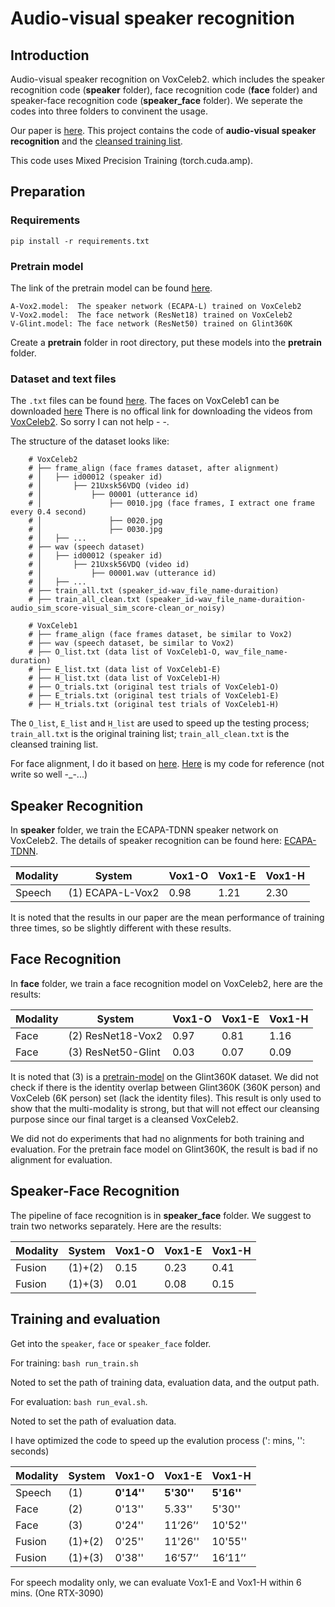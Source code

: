 # Audio-visual speaker recognition

## Introduction

Audio-visual speaker recognition on VoxCeleb2. which includes the speaker recognition code (**speaker** folder), face recognition code (**face** folder) and speaker-face recognition code (**speaker_face** folder). We seperate the codes into three folders to convinent the usage. 

Our paper is [here](https://arxiv.org/pdf/2210.15903.pdf). This project contains the code of **audio-visual speaker recognition** and the [cleansed training list](https://drive.google.com/file/d/1KiilDUZM1lWpo_unkin0qz1xqx0ORKp8/view?usp=share_link). 

This code uses Mixed Precision Training (torch.cuda.amp).

## Preparation

### Requirements
`pip install -r requirements.txt`

### Pretrain model
The link of the pretrain model can be found [here](https://drive.google.com/drive/folders/1W3c6V5bfGZTfwJLJq6ORSXXCLAsG7l2U?usp=share_link).

```
A-Vox2.model:  The speaker network (ECAPA-L) trained on VoxCeleb2
V-Vox2.model:  The face network (ResNet18) trained on VoxCeleb2
V-Glint.model: The face network (ResNet50) trained on Glint360K
```

Create a **pretrain** folder in root directory, put these models into the **pretrain** folder.

### Dataset and text files 

The `.txt` files can be found [here](https://drive.google.com/drive/folders/1yYC38KAaBSr5h0EbMtJ2Vno46rknZDoz?usp=share_link).
The faces on VoxCeleb1 can be downloaded [here](https://www.robots.ox.ac.uk/~vgg/research/CMBiometrics/)
There is no offical link for downloading the videos from [VoxCeleb2](https://www.robots.ox.ac.uk/~vgg/data/voxceleb/vox2.html). So sorry I can not help - -.

The structure of the dataset looks like: 

```
    # VoxCeleb2
    # ├── frame_align (face frames dataset, after alignment)
    # │   ├── id00012 (speaker id)
    # │       ├── 21Uxsk56VDQ (video id)
    # │           ├── 00001 (utterance id)
    # │               ├── 0010.jpg (face frames, I extract one frame every 0.4 second)
    # │               ├── 0020.jpg
    # │               ├── 0030.jpg
    # │   ├── ...
    # ├── wav (speech dataset)
    # │   ├── id00012 (speaker id)
    # │       ├── 21Uxsk56VDQ (video id)
    # │           ├── 00001.wav (utterance id)
    # │   ├── ...
    # ├── train_all.txt (speaker_id-wav_file_name-duraition)
    # ├── train_all_clean.txt (speaker_id-wav_file_name-duraition-audio_sim_score-visual_sim_score-clean_or_noisy)

    # VoxCeleb1
    # ├── frame_align (face frames dataset, be similar to Vox2)
    # ├── wav (speech dataset, be similar to Vox2)
    # ├── O_list.txt (data list of VoxCeleb1-O, wav_file_name-duration)
    # ├── E_list.txt (data list of VoxCeleb1-E)
    # ├── H_list.txt (data list of VoxCeleb1-H)
    # ├── O_trials.txt (original test trials of VoxCeleb1-O)
    # ├── E_trials.txt (original test trials of VoxCeleb1-E)
    # ├── H_trials.txt (original test trials of VoxCeleb1-H)
```

The `O_list`, `E_list` and `H_list` are used to speed up the testing process; `train_all.txt` is the original training list; `train_all_clean.txt` is the cleansed training list.

For face alignment, I do it based on [here](https://github.com/deepinsight/insightface/blob/master/alignment/coordinate_reg/image_infer.py). [Here](https://drive.google.com/file/d/1kYqsimHTNbVlvOkg_nqRzpWbgDC9JqcN/view?usp=sharing) is my code for reference (not write so well -_-...)

## Speaker Recognition

In **speaker** folder, we train the ECAPA-TDNN speaker network on VoxCeleb2. The details of speaker recognition can be found here: [ECAPA-TDNN](https://github.com/TaoRuijie/ECAPA-TDNN). 

| Modality   | System              |  Vox1-O  |  Vox1-E  |  Vox1-H  |
| -------    | ------------        |  ------  |  ------  |  ------  |
|  Speech    | (1) ECAPA-L-Vox2    |   0.98   |  1.21    |  2.30    |

It is noted that the results in our paper are the mean performance of training three times, so be slightly different with these results.

## Face Recognition

In **face** folder, we train a face recognition model on VoxCeleb2, here are the results:

| Modality   | System              |  Vox1-O  |  Vox1-E  |  Vox1-H  |
| -------    | ------------        |  ------  |  ------  |  ------  |
|  Face      | (2) ResNet18-Vox2   |   0.97   |  0.81    |  1.16    |
|  Face      | (3) ResNet50-Glint  |   0.03   |  0.07    |  0.09    |

It is noted that (3) is a [pretrain-model](https://github.com/deepinsight/insightface/tree/master/recognition/arcface_torch) on the Glint360K dataset. We did not check if there is the identity overlap between Glint360K (360K person) and VoxCeleb (6K person) set (lack the identity files). This result is only used to show that the multi-modality is strong, but that will not effect our cleansing purpose since our final target is a cleansed VoxCeleb2.

We did not do experiments that had no alignments for both training and evaluation. For the pretrain face model on Glint360K, the result is bad if no alignment for evaluation.

## Speaker-Face Recognition

The pipeline of face recognition is in **speaker_face** folder. We suggest to train two networks separately. Here are the results:

| Modality   | System              |  Vox1-O  |  Vox1-E  |  Vox1-H  |
| -------    | ------------        |  ------  |  ------  |  ------  |
|  Fusion    | (1)+(2)             |   0.15   |  0.23    |  0.41    |
|  Fusion    | (1)+(3)             |   0.01   |  0.08    |  0.15    |

## Training and evaluation

Get into the `speaker`, `face` or `speaker_face` folder. 

For training: `bash run_train.sh`

Noted to set the path of training data, evaluation data, and the output path.

For evaluation: `bash run_eval.sh`.

Noted to set the path of evaluation data.

I have optimized the code to speed up the evalution process (': mins, '': seconds)

| Modality   | System              |  Vox1-O  |  Vox1-E  |  Vox1-H  |
| -------    | ------------        |  ------  |  ------  |  ------  |
|  Speech    | (1)                 |   **0'14''** |  **5'30''**  |  **5'16''**  |
|  Face      | (2)                 |   0'13'' |  5.33''  |  5'30''  |
|  Face      | (3)                 |   0'24'' |  11‘26’‘ |  10'52'' |
|  Fusion    | (1)+(2)             |   0'25'' |  11'26'' |  10'55'' |
|  Fusion    | (1)+(3)             |   0'38'' |  16‘57’‘ |  16‘11’‘ |

For speech modality only, we can evaluate Vox1-E and Vox1-H within 6 mins. (One RTX-3090)
